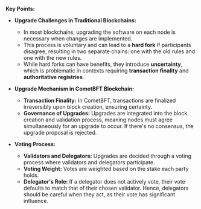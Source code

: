 **Key Points:**

-   **Upgrade Challenges in Traditional Blockchains:**

    -   In most blockchains, upgrading the software on each node is necessary when changes are implemented.
    -   This process is voluntary and can lead to a **hard fork** if participants disagree, resulting in two separate chains: one with the old rules and one with the new rules.
    -   While hard forks can have benefits, they introduce **uncertainty**, which is problematic in contexts requiring **transaction finality** and **authoritative registries**.
-   **Upgrade Mechanism in CometBFT Blockchain:**

    -   **Transaction Finality:** In CometBFT, transactions are finalized irreversibly upon block creation, ensuring certainty.
    -   **Governance of Upgrades:** Upgrades are integrated into the block creation and validation process, meaning nodes must agree simultaneously for an upgrade to occur. If there's no consensus, the upgrade proposal is rejected.
-   **Voting Process:**

    -   **Validators and Delegators:** Upgrades are decided through a voting process where validators and delegators participate.
    -   **Voting Weight:** Votes are weighted based on the stake each party holds.
    -   **Delegator's Role:** If a delegator does not actively vote, their vote defaults to match that of their chosen validator. Hence, delegators should be careful when they act, as their vote has significant influence.